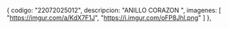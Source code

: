 {
        codigo: "22072025012",
        descripcion: "ANILLO CORAZON ",
        imagenes: [
          "https://imgur.com/a/KdX7F1J",
          "https://i.imgur.com/oFP8Jhl.png"
        ]
      },
